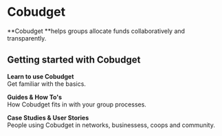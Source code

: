 # Cobudget

**Cobudget **helps groups allocate funds collaboratively and transparently. 

## Getting started with Cobudget

**Learn to use Cobudget**  
Get familiar with the basics.

**Guides & How To's**  
How Cobudget fits in with your group processes.

**Case Studies & User Stories**  
People using Cobudget in networks, businessess, coops and community.

